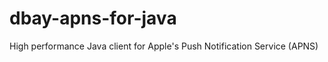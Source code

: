 dbay-apns-for-java
==================

High performance Java client for Apple's Push Notification Service (APNS)
